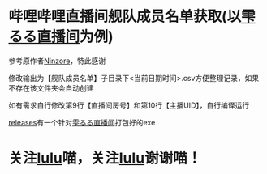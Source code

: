 # 哔哩哔哩直播间舰队成员名单获取(以[雫るる直播间](https://space.bilibili.com/387636363)为例)
参考原作者[Ninzore](https://github.com/Ninzore/biliLiveGuard/)，特此感谢

修改输出为【舰队成员名单】子目录下<当前日期时间>.csv方便整理记录，如果不存在该文件夹会自动创建

如有需求自行修改第9行【直播间房号】和第10行【主播UID】，自行编译运行

[releases](https://github.com/le45tx1m/biliLiveGuard/releases)有一个针对[雫るる直播间](https://space.bilibili.com/387636363)打包好的exe

# 关注[lulu](https://space.bilibili.com/387636363)喵，关注[lulu](https://space.bilibili.com/387636363)谢谢喵！
